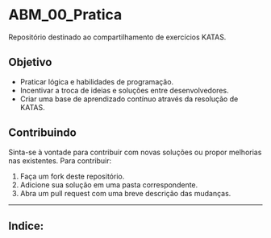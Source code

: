 # ABM_00_Pratica
Repositório destinado ao compartilhamento de exercícios KATAS.

## Objetivo

- Praticar lógica e habilidades de programação.
- Incentivar a troca de ideias e soluções entre desenvolvedores.
- Criar uma base de aprendizado contínuo através da resolução de KATAS.

## Contribuindo

Sinta-se à vontade para contribuir com novas soluções ou propor melhorias nas existentes. Para contribuir:
1. Faça um fork deste repositório.
2. Adicione sua solução em uma pasta correspondente.
3. Abra um pull request com uma breve descrição das mudanças.

---

## Indice:


